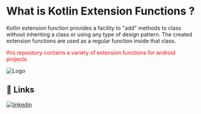 # What is Kotlin Extension Functions ?
Kotlin extension function provides a facility to "add" methods to class without inheriting a class or using any type of design pattern. The created extension functions are used as a regular function inside that class.
<p style='color:red'>this repository contains a variety of extension functions for android projects.</p>




![Logo](https://thetechstack.net/assets/images/banners/kotlin-extension-function.png)




## 🔗 Links
[![linkedin](https://img.shields.io/badge/linkedin-0A66C2?style=for-the-badge&logo=linkedin&logoColor=white)](https://www.linkedin.com/in/mohsen-abedini-55178b1a1)
